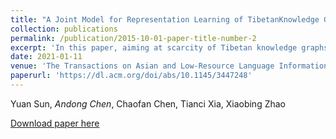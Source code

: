 ```yaml
---
title: "A Joint Model for Representation Learning of TibetanKnowledge Graph Based on Encyclopedia"
collection: publications
permalink: /publication/2015-10-01-paper-title-number-2
excerpt: 'In this paper, aiming at scarcity of Tibetan knowledge graphs, we extend the Tibetan knowledge graph by using the triples of the high- resource language knowledge graphs and POI (Point of Information) map information. To improve the representation learning of the Tibetan knowledge graph, we propose a joint model to merge structure and entity description information based on the TransE and CNN model. '
date: 2021-01-11
venue: 'The Transactions on Asian and Low-Resource Language Information Processing'
paperurl: 'https://dl.acm.org/doi/abs/10.1145/3447248'
---
```

Yuan Sun, *Andong Chen*, Chaofan Chen, Tianci Xia, Xiaobing Zhao

[Download paper here](https://dl.acm.org/doi/abs/10.1145/3447248)


